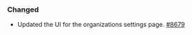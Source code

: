### Changed
- Updated the UI for the organizations settings page. [#8679](https://github.com/scalableminds/webknossos/pull/8679)